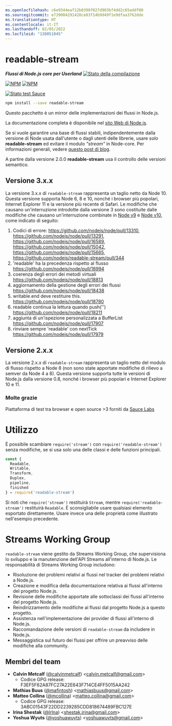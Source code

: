 ```yaml
---
ms.openlocfilehash: c6e9344eaf12b0398f027d903bf4dd2c65addf00
ms.sourcegitcommit: e739004291428ce83f14b9d49f1e9dfaa3762dde
ms.translationtype: HT
ms.contentlocale: it-IT
ms.lasthandoff: 02/05/2022
ms.locfileid: "138051045"
---
```

# <a name="readable-stream"></a>readable-stream

***Flussi di Node.js core per Userland*** [![Stato della compilazione](https://travis-ci.com/nodejs/readable-stream.svg?branch=master)](https://travis-ci.com/nodejs/readable-stream)


[![NPM](https://nodei.co/npm/readable-stream.png?downloads=true&downloadRank=true)](https://nodei.co/npm/readable-stream/)
[![NPM](https://nodei.co/npm-dl/readable-stream.png?&months=6&height=3)](https://nodei.co/npm/readable-stream/)


[![Stato test Sauce](https://saucelabs.com/browser-matrix/readabe-stream.svg)](https://saucelabs.com/u/readabe-stream)

```bash
npm install --save readable-stream
```

Questo pacchetto è un mirror delle implementazioni dei flussi in Node.js.

La documentazione completa è disponibile nel [sito Web di Node.js](https://nodejs.org/dist/v10.19.0/docs/api/stream.html).

Se si vuole garantire una base di flussi stabili, indipendentemente dalla versione di Node usata dall'utente o dagli utenti delle librerie, usare *solo* **readable-stream** ed evitare il modulo *"stream"* in Node-core. Per informazioni generali, vedere [questo post di blog](http://r.va.gg/2014/06/why-i-dont-use-nodes-core-stream-module.html).

A partire dalla versione 2.0.0 **readable-stream** usa il controllo delle versioni semantico.

## <a name="version-3xx"></a>Versione 3.x.x

La versione 3.x.x di `readable-stream` rappresenta un taglio netto da Node 10. Questa versione supporta Node 6, 8 e 10, nonché i browser più popolari, Internet Explorer 11 e la versione più recente di Safari. Le modifiche che causano un'interruzione introdotte dalla versione 3 sono costituite dalle modifiche che causano un'interruzione combinate in [Node v9](https://nodejs.org/en/blog/release/v9.0.0/) e [Node v10](https://nodejs.org/en/blog/release/v10.0.0/), come indicato di seguito:

1. Codici di errore: https://github.com/nodejs/node/pull/13310, https://github.com/nodejs/node/pull/13291, https://github.com/nodejs/node/pull/16589, https://github.com/nodejs/node/pull/15042, https://github.com/nodejs/node/pull/15665, https://github.com/nodejs/readable-stream/pull/344
2. 'readable' ha la precedenza rispetto al flusso https://github.com/nodejs/node/pull/18994
3. coerenza degli errori dei metodi virtuali https://github.com/nodejs/node/pull/18813
4. aggiornamento della gestione degli errori dei flussi https://github.com/nodejs/node/pull/18438
5. writable.end deve restituire this.
   https://github.com/nodejs/node/pull/18780
6. readable continua la lettura quando push('') https://github.com/nodejs/node/pull/18211
7. aggiunta di un'ispezione personalizzata a BufferList https://github.com/nodejs/node/pull/17907
8. rinviare sempre 'readable' con nextTick https://github.com/nodejs/node/pull/17979

## <a name="version-2xx"></a>Versione 2.x.x
La versione 2.x.x di `readable-stream` rappresenta un taglio netto del modulo di flusso rispetto a Node 8 (non sono state apportate modifiche di rilievo a semver da Node 4 a 8). Questa versione supporta tutte le versioni di Node.js dalla versione 0.8, nonché i browser più popolari e Internet Explorer 10 e 11.

### <a name="big-thanks"></a>Molte grazie

Piattaforma di test tra browser e open source >3 forniti da [Sauce Labs][sauce]

# <a name="usage"></a>Utilizzo

È possibile scambiare `require('stream')` con `require('readable-stream')` senza modifiche, se si usa solo una delle classi e delle funzioni principali.

```js
const {
  Readable,
  Writable,
  Transform,
  Duplex,
  pipeline,
  finished
} = require('readable-stream')
````

Si noti che `require('stream')` restituirà `Stream`, mentre `require('readable-stream')` restituirà `Readable`. È sconsigliabile usare qualsiasi elemento esportato direttamente. Usare invece una delle proprietà come illustrato nell'esempio precedente.

# <a name="streams-working-group"></a>Streams Working Group

`readable-stream` viene gestito da Streams Working Group, che supervisiona lo sviluppo e la manutenzione dell'API Streams all'interno di Node.js. Le responsabilità di Streams Working Group includono:

* Risoluzione dei problemi relativi ai flussi nel tracker dei problemi relativi a Node.js.
* Creazione e modifica della documentazione relativa ai flussi all'interno del progetto Node.js.
* Revisione delle modifiche apportate alle sottoclassi dei flussi all'interno del progetto Node.js.
* Reindirizzamento delle modifiche ai flussi dal progetto Node.js a questo progetto.
* Assistenza nell'implementazione dei provider di flussi all'interno di Node.js.
* Raccomandazione delle versioni di `readable-stream` da includere in Node.js.
* Messaggistica sul futuro dei flussi per offrire un preavviso delle modifiche alla community.

<a name="members"></a>
## <a name="team-members"></a>Membri del team

* **Calvin Metcalf** ([@calvinmetcalf](https://github.com/calvinmetcalf)) &lt;calvin.metcalf@gmail.com&gt;
  - Codice GPG release: F3EF5F62A87FC27A22E643F714CE4FF5015AA242
* **Mathias Buus** ([@mafintosh](https://github.com/mafintosh)) &lt;mathiasbuus@gmail.com&gt;
* **Matteo Collina** ([@mcollina](https://github.com/mcollina)) &lt;matteo.collina@gmail.com&gt;
  - Codice GPG release: 3ABC01543F22DD2239285CDD818674489FBC127E
* **Irina Shestak** ([@lrlna](https://github.com/lrlna)) &lt;shestak.irina@gmail.com&gt;
* **Yoshua Wyuts** ([@yoshuawuyts](https://github.com/yoshuawuyts)) &lt;yoshuawuyts@gmail.com&gt;

[sauce]: https://saucelabs.com
